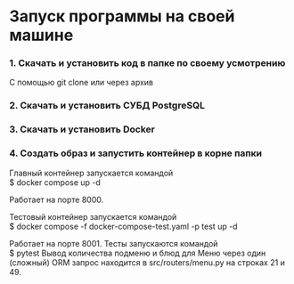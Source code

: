 # Запуск программы на своей машине

### 1. Скачать и установить код в папке по своему усмотрению

С помощью git clone или через архив

### 2. Скачать и установить СУБД PostgreSQL

### 3. Скачать и установить Docker

### 4. Создать образ и запустить контейнер в корне папки

Главный контейнер запускается командой\
$ docker compose up -d

Работает на порте 8000.

Тестовый контейнер запускается командой\
$ docker compose -f docker-compose-test.yaml -p test up -d

Работает на порте 8001. Тесты запускаются командой\
$ pytest
Вывод количества подменю и блюд для Меню через один (сложный) ORM запрос находится в src/routers/menu.py на строках 21 и 49.

